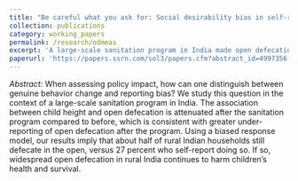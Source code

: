 ```yaml
---
title: "Be careful what you ask for: Social desirability bias in self-reported data in India"
collection: publications
category: working_papers
permalink: /research/odmeas
excerpt: 'A large-scale sanitation program in India made open defecation more salient as a social issue. This paper documents an attenuation in the relationship between children''s heights and open defecation, consistent with worse response bias after the program. The estimate of the true prevalence of open defecation from our econometric model is much higher than survey estimates.'
paperurl: 'https://papers.ssrn.com/sol3/papers.cfm?abstract_id=4997356'
---
```


*Abstract:* When assessing policy impact, how can one distinguish between genuine behavior change and reporting bias? We study this question in the context of a large-scale sanitation program in India. The association between child height and open defecation is attenuated after the sanitation program compared to before, which is consistent with greater under-reporting of open defecation after the program. Using a biased response model, our results imply that about half of rural Indian households still defecate in the open, versus 27 percent who self-report doing so. If so, widespread open defecation in rural India continues to harm children’s health and survival. 
